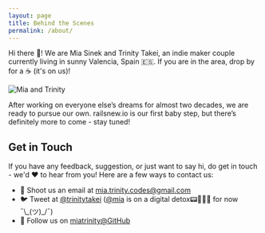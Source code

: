 ```yaml
---
layout: page
title: Behind the Scenes
permalink: /about/
---
```

  
Hi there 👋! We are Mia Sinek and Trinity Takei, an indie maker couple currently living in sunny Valencia, Spain 🇪🇸. If you are in the area, drop by for a ☕️ (it's on us)! 

![Mia and Trinity](/images/mia_trinity_portrait.jpg)

After working on everyone else’s dreams for almost two decades, we are ready to pursue our own. railsnew.io is our first baby step, but there’s definitely more to come - stay tuned!

## Get in Touch

If you have any feedback, suggestion, or just want to say hi, do get in
touch - we'd ❤️ to hear from you! Here are a few ways to contact us:

<ul>
  <li>
    📧 Shoot us an email at
    <a href="mailto:mia.trinity.codes@gmail.com" class="underline text-indigo-800">mia.trinity.codes@gmail.com</a></li> <li>
    🐦 Tweet at
    <a href="https://twitter.com/TrinityTakei" class="underline text-indigo-800">@trinitytakei</a>
    (<a href="https://twitter.com/MiaSinek" class="underline text-indigo-800">@mia</a>
    is on a digital detox📟🥦🥬🥒 for now ¯\_(ツ)_/¯)
  </li>
  <li>
    🐙 Follow us on
    <a href="https://gist.github.com/miatrinity" class="underline text-indigo-800">miatrinity@GitHub</a></li>
</ul>
